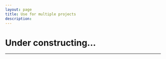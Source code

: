 ```yaml
---
layout: page
title: Use for multiple projects
description: 
---
```


# Under constructing...

---


